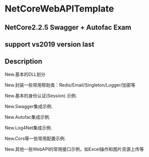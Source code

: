 # NetCoreWebAPITemplate

## NetCore2.2.5 Swagger + Autofac Exam

## support vs2019 version last


## Description

New.基本的DLL划分

New.封装一些常用帮助类：Redis/Email/Singleton/Logger/加密等

New.基本的身份认证(Session) 示例.

New.Swagger集成示例.

New.Autofac集成示例.

New.Log4Net集成示例.

New.Cors等一些常用配置示例.

New.其他一些WebAPI的常用接口示例，如Excel操作和图片资源上传等